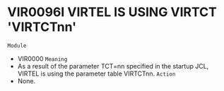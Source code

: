 # VIR0096I VIRTEL IS USING VIRTCT 'VIRTCTnn'
`Module`
- VIR0000
`Meaning`
- As a result of the parameter TCT=nn specified in the startup JCL, VIRTEL is using the parameter table VIRTCTnn.
`Action`
- None.
